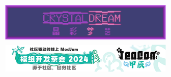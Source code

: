 <div align=center><img src="src/main/resources/crystaldream_icon.png"></div>

[<div align=center><img src="img/Teacon2024.png"></div>](https://link.mcmod.cn/target/teaconjiachen)

